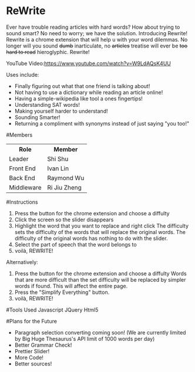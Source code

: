 # ReWrite

Ever have trouble reading articles with hard words? How about trying to sound smart? No need to worry; we have the solution. Introducing Rewrite! Rewrite is a chrome extension that will help u with your word dilemmas.
No longer will you sound <strike>dumb</strike> inarticulate, no <strike>articles</strike> treatise will ever be <strike>too hard to read</strike> hieroglyphic. Rewrite!

YouTube Video:https://www.youtube.com/watch?v=W9LdAQsK4UU

Uses include:
- Finally figuring out what that one friend is talking about!
- Not having to use a dictionary while reading an article online!
- Having a simple-wikipedia like tool a ones fingertips!
- Understanding SAT words!
- Making yourself harder to understand!
- Sounding Smarter!
- Returning a compliment with synonyms instead of just saying "you too!"

#Members
<table>
<tr>
<th>Role</th>
<th>Member</th>
<tr>
<td> Leader </td>
<td>Shi Shu</td>
</tr>
<tr>
<td> Front End </td>
<td>Ivan Lin</td>
</tr>
<tr>
<td> Back End </td>
<td>Raymond Wu</td>
</tr>
<tr>
<td> Middleware </td>
<td>Ri Jiu Zheng</td>
</tr>
</table>

#Instructions
1. Press the button for the chrome extension and choose a diffulty
2. Click the screen so the slider disappears
3. Highlight the word that you want to replace and right click
   The difficulty sets the difficulty of the words that will replace the original words.
   The difficulty of the original words has nothing to do with the slider.
4. Select the part of speech that the word belongs to
5. voilà, REWRITE!

Alternatively:
1. Press the button for the chrome extension and choose a diffulty
   Words that are more difficult than the set difficulty will be replaced by simpler words
   if found. This will affect the entire page.
2. Press the "Simplify Everything" button.
3. voilà, REWRITE!

#Tools Used
Javascript
JQuery
Html5

#Plans for the Future
- Paragraph selection converting coming soon! (We are currently limited by Big Huge Thesaurus's API limit of 1000 words per day)
- Better Grammar Check!
- Prettier Slider!
- More Code!
- Better sources!

